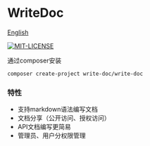 # WriteDoc 
[English](./README-EN.md)
 
[![MIT-LICENSE](https://img.shields.io/apm/l/vim-mode.svg)](./LICENSE)

通过composer安装
```
composer create-project write-doc/write-doc
```

### 特性
* 支持markdown语法编写文档
* 文档分享（公开访问、授权访问）
* API文档编写更简易 
* 管理员、用户分权限管理